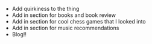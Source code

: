 - Add quirkiness to the thing
- Add in section for books and book review
- Add in section for cool chess games that I looked into 
- Add in section for music recommendations
- Blog!!